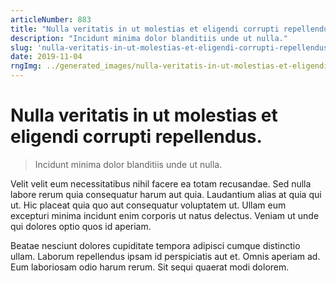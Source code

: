 ```yaml
---
articleNumber: 883
title: "Nulla veritatis in ut molestias et eligendi corrupti repellendus."
description: "Incidunt minima dolor blanditiis unde ut nulla."
slug: 'nulla-veritatis-in-ut-molestias-et-eligendi-corrupti-repellendus.'
date: 2019-11-04
rngImg: ../generated_images/nulla-veritatis-in-ut-molestias-et-eligendi-corrupti-repellendus..jpg
---
```


# Nulla veritatis in ut molestias et eligendi corrupti repellendus.

> Incidunt minima dolor blanditiis unde ut nulla.

Velit velit eum necessitatibus nihil facere ea totam recusandae. Sed nulla labore rerum quia consequatur harum aut quia. Laudantium alias at quia qui ut. Hic placeat quia quo aut consequatur voluptatem ut. Ullam eum excepturi minima incidunt enim corporis ut natus delectus. Veniam ut unde qui dolores optio quos id aperiam.
 Beatae nesciunt dolores cupiditate tempora adipisci cumque distinctio ullam. Laborum repellendus ipsam id perspiciatis aut et. Omnis aperiam ad. Eum laboriosam odio harum rerum. Sit sequi quaerat modi dolorem.
